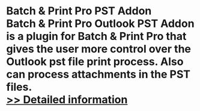 # Batch & Print Pro PST Addon<br />Batch & Print Pro Outlook PST Addon is a plugin for Batch & Print Pro that gives the user more control over the Outlook pst file print process. Also can process attachments in the PST files.<br />[>> Detailed information](https://secure.shareit.com/shareit/product.html?productid=300655249&affiliateid=200057808)